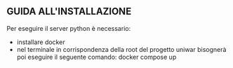 ## GUIDA ALL'INSTALLAZIONE
Per eseguire il server python è necessario:
-  installare docker
-  nel terminale in corrispondenza della root del progetto uniwar bisognerà poi eseguire il seguente comando: docker compose up
